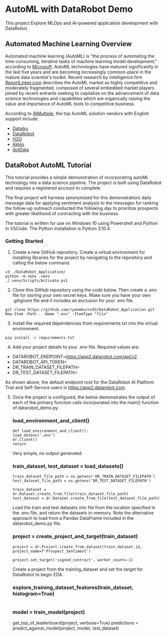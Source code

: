 # AutoML with DataRobot Demo
This project Explore MLOps and AI-powered application development with DataRobot.

## Automated Machine Learning Overview ##
Automated machine learning (AutoML) is "the process of automating the time-consuming, iterative tasks of machine learning model development," according to [Microsoft](https://docs.microsoft.com/en-us/azure/machine-learning/concept-automated-ml). AutoML technologies have matured significantly in the last five years and are becoming increasingly common-place in the mature data scientist's toolkit. Recent research by intelligence firm [ReportLinker.com](https://www.globenewswire.com/news-release/2022/05/19/2446648/0/en/Global-Automated-Machine-Learning-Market-Growth-Trends-COVID-19-Impact-and-Forecasts-2022-2027.html) describes the AutoML market as highly competitive and moderately fragmented, composed of several embedded market players joined by recent entrants seeking to capitalize on the advancement of data science technologies and capabilities which are organically raising the value and importance of AutoML tools to competitive business.

According to [AIMultiple](https://aimultiple.com/automl-software), the top AutoML solution vendors with English support include:
* [Dataiku](https://www.dataiku.com/)
* [DataRobot](https://www.datarobot.com/)
* [H2O](https://h2o.ai/)
* [Akkio](https://www.akkio.com/)
* [dotData](https://dotdata.com/)

## DataRobot AutoML Tutorial ##
This tutorial provides a simple demonstration of incorporating autoML technology into a data science pipeline. The project is built using DataRobot and requires a registered account to complete.

The final project will harness (anonymized for this demonstration) daily message data for applying sentiment analysis to the messages for ranking the follow-up outreach conducted the following day to prioritize prospects with greater likelihood of contracting with the business.

The tutorial is written for use on Windows 10 using Powershell and Python in VSCode. The Python installation is Python 3.10.4.

### Getting Started ###
1. Create a new GitHub repository. Create a virtual environment for installing libraries for the project by navigating to the repository and calling the below command.
```
cd ./DataRobot_Application/
python -m venv .venv
./.venv/Scripts/Activate.ps1
```

2. Clone this GitHub repository using the code below. Then create a .env file for storing your own secret keys. Make sure you have your own .gitignore file and it includes an exclusion for your .env file.
```
git clone https://github.com/ryanmburns93/DataRobot_Application.git
New-Item -Path . -Name ".env" -ItemType "file"
```

3. Install the required dependencies from requirements.txt into the virtual environment.
```
pip install -r requirements.txt
```

4. Add your project details to your .env file. Required values are:

* DATAROBOT_ENDPOINT=https://app2.datarobot.com/api/v2
* DATAROBOT_API_TOKEN=
* DR_TRAIN_DATASET_FILEPATH=
* DR_TEST_DATASET_FILEPATH=

As shown above, the default endpoint root for the DataRobot AI Platform Trial and Self-Service users is https://app2.datarobot.com.

5. Once the project is configured, the below demonstrates the output of each of the primary function calls incorporated into the main() function of datarobot_demo.py.

    ### load_environment_and_client() ###
    ```
    def load_environment_and_client():
    load_dotenv('.env')
    dr.Client()
    return
    ```

    Very simple, no output generated.

    ### train_dataset, test_dataset = load_datasets() ###
    ```
    train_dataset_file_path = os.getenv('DR_TRAIN_DATASET_FILEPATH')
    test_dataset_file_path = os.getenv('DR_TEST_DATASET_FILEPATH')

    train_dataset = dr.Dataset.create_from_file(train_dataset_file_path)
    test_dataset = dr.Dataset.create_from_file(test_dataset_file_path)
    ```

    Load the train and test datasets into file from the location specified in the .env file, and return the datasets in-memory. Note the alternative approach to load from a Pandas DataFrame included in the datarobot_demo.py file.
    
    ### project = create_project_and_target(train_dataset) ###
    ```
    project = dr.Project.create_from_dataset(train_dataset.id, project_name=f'Prospect_Sentiment')

    project.set_target('signed_contract', worker_count=-1)
    ```

    Create a project from the training_dataset and set the target for DataRobot to begin EDA.

    ### explore_training_dataset_features(train_dataset, histogram=True) ###
    ```

    ```
    
    ### model = train_model(project) ### 
    get_top_of_leaderboard(project, verbose=True)
    predictions = predict_against_model(project, model, test_dataset)

